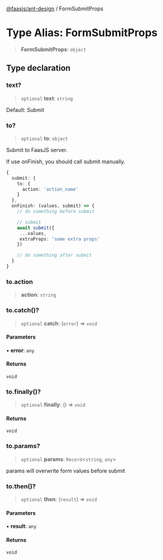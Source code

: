 [@faasjs/ant-design](../README.md) / FormSubmitProps

# Type Alias: FormSubmitProps

> **FormSubmitProps**: `object`

## Type declaration

### text?

> `optional` **text**: `string`

Default: Submit

### to?

> `optional` **to**: `object`

Submit to FaasJS server.

If use onFinish, you should call submit manually.
```ts
{
  submit: {
    to: {
      action: 'action_name'
    }
  },
  onFinish: (values, submit) => {
    // do something before submit

    // submit
    await submit({
     ...values,
     extraProps: 'some extra props'
    })

    // do something after submit
  }
}
```

### to.action

> **action**: `string`

### to.catch()?

> `optional` **catch**: (`error`) => `void`

#### Parameters

• **error**: `any`

#### Returns

`void`

### to.finally()?

> `optional` **finally**: () => `void`

#### Returns

`void`

### to.params?

> `optional` **params**: `Record`\<`string`, `any`\>

params will overwrite form values before submit

### to.then()?

> `optional` **then**: (`result`) => `void`

#### Parameters

• **result**: `any`

#### Returns

`void`
